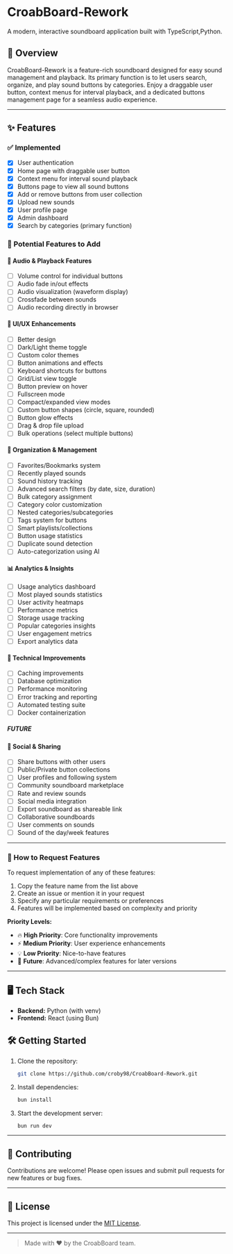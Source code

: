 # CroabBoard-Rework

A modern, interactive soundboard application built with TypeScript,Python.

## 🚀 Overview
CroabBoard-Rework is a feature-rich soundboard designed for easy sound management and playback. Its primary function is to let users search, organize, and play sound buttons by categories. Enjoy a draggable user button, context menus for interval playback, and a dedicated buttons management page for a seamless audio experience.

---

## ✨ Features

### ✅ Implemented

- [x] User authentication
- [x] Home page with draggable user button
- [x] Context menu for interval sound playback
- [x] Buttons page to view all sound buttons
- [x] Add or remove buttons from user collection
- [x] Upload new sounds
- [x] User profile page
- [x] Admin dashboard
- [x] Search by categories (primary function)

### 🎯 Potential Features to Add

#### 🎵 Audio & Playback Features
- [ ] Volume control for individual buttons
- [ ] Audio fade in/out effects
- [ ] Audio visualization (waveform display)
- [ ] Crossfade between sounds
- [ ] Audio recording directly in browser

#### 🎨 UI/UX Enhancements
- [ ] Better design
- [ ] Dark/Light theme toggle
- [ ] Custom color themes
- [ ] Button animations and effects
- [ ] Keyboard shortcuts for buttons
- [ ] Grid/List view toggle
- [ ] Button preview on hover
- [ ] Fullscreen mode
- [ ] Compact/expanded view modes
- [ ] Custom button shapes (circle, square, rounded)
- [ ] Button glow effects
- [ ] Drag & drop file upload
- [ ] Bulk operations (select multiple buttons)

#### 🔧 Organization & Management
- [ ] Favorites/Bookmarks system
- [ ] Recently played sounds
- [ ] Sound history tracking
- [ ] Advanced search filters (by date, size, duration)
- [ ] Bulk category assignment
- [ ] Category color customization
- [ ] Nested categories/subcategories
- [ ] Tags system for buttons
- [ ] Smart playlists/collections
- [ ] Button usage statistics
- [ ] Duplicate sound detection
- [ ] Auto-categorization using AI

#### 📊 Analytics & Insights
- [ ] Usage analytics dashboard
- [ ] Most played sounds statistics
- [ ] User activity heatmaps
- [ ] Performance metrics
- [ ] Storage usage tracking
- [ ] Popular categories insights
- [ ] User engagement metrics
- [ ] Export analytics data

#### 🔧 Technical Improvements
- [ ] Caching improvements
- [ ] Database optimization
- [ ] Performance monitoring
- [ ] Error tracking and reporting
- [ ] Automated testing suite
- [ ] Docker containerization

##### FUTURE 
  #### 👥 Social & Sharing
  - [ ] Share buttons with other users
  - [ ] Public/Private button collections
  - [ ] User profiles and following system
  - [ ] Community soundboard marketplace
  - [ ] Rate and review sounds
  - [ ] Social media integration
  - [ ] Export soundboard as shareable link
  - [ ] Collaborative soundboards
  - [ ] User comments on sounds
  - [ ] Sound of the day/week features
---

### 🎯 How to Request Features

To request implementation of any of these features:
1. Copy the feature name from the list above
2. Create an issue or mention it in your request
3. Specify any particular requirements or preferences
4. Features will be implemented based on complexity and priority

**Priority Levels:**
- 🔥 **High Priority**: Core functionality improvements
- ⚡ **Medium Priority**: User experience enhancements  
- 💡 **Low Priority**: Nice-to-have features
- 🚀 **Future**: Advanced/complex features for later versions
---

## 🖥️ Tech Stack

- **Backend:** Python (with venv)
- **Frontend:** React (using Bun)

## 🛠️ Getting Started

1. Clone the repository:
     ```bash
     git clone https://github.com/croby98/CroabBoard-Rework.git
     ```
2. Install dependencies:
     ```bash
     bun install
     ```
3. Start the development server:
     ```bash
     bun run dev
     ```

---

## 🤝 Contributing

Contributions are welcome! Please open issues and submit pull requests for new features or bug fixes.

---

## 📄 License

This project is licensed under the [MIT License](LICENSE).

---

> Made with ❤️ by the CroabBoard team.
